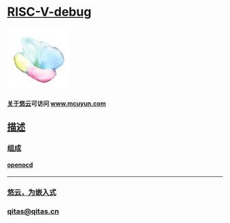 ﻿# [RISC-V-debug](https://github.com/mcuyun/RISC-V-debug) 

[![sites](mcuyun/mcuyun.png)](http://www.mcuyun.com)

#### [关于悠云](https://github.com/mcuyun)可访问 www.mcuyun.com

## [描述](https://github.com/mcuyun/RISC-V-debug/wiki) 

### [组成](mcuyun/)

#### [openocd](openocd/)


---


###  [悠云，为嵌入式](http://www.mcuyun.com)   
###  qitas@qitas.cn
